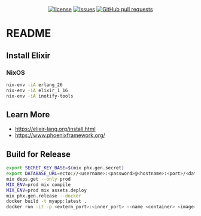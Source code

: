<p align="center">
  <a href="https://github.com/mingyuchoo/elixir-study-series/blob/main/LICENSE"><img alt="license" src="https://img.shields.io/github/license/mingyuchoo/elixir-study-series"/></a>
  <a href="https://github.com/mingyuchoo/elixir-study-series/issues"><img alt="Issues" src="https://img.shields.io/github/issues/mingyuchoo/elixir-study-series?color=appveyor" /></a>
  <a href="https://github.com/mingyuchoo/elixir-study-series/pulls"><img alt="GitHub pull requests" src="https://img.shields.io/github/issues-pr/mingyuchoo/elixir-study-series?color=appveyor" /></a>
</p>

# README

## Install Elixir

### NixOS

```bash
nix-env -iA erlang_26
nix-env -iA elixir_1_16
nix-env -iA inotify-tools
```

## Learn More

- <https://elixir-lang.org/install.html>
- <https://www.phoenixframework.org/>

## Build for Release

```bash
export SECRET_KEY_BASE=$(mix phx.gen.secret)
export DATABASE_URL=ecto://<username>:<password>@<hostname>:<port>/<datbase_name>
mix deps.get --only prod
MIX_ENV=prod mix compile
MIX_ENV=prod mix assets.deploy
mix phx.gen.release --docker
docker build -t myapp:latest .
docker run -it -p <extern_port>:<inner_port> --name <container> <image>:<tag> bash
```
